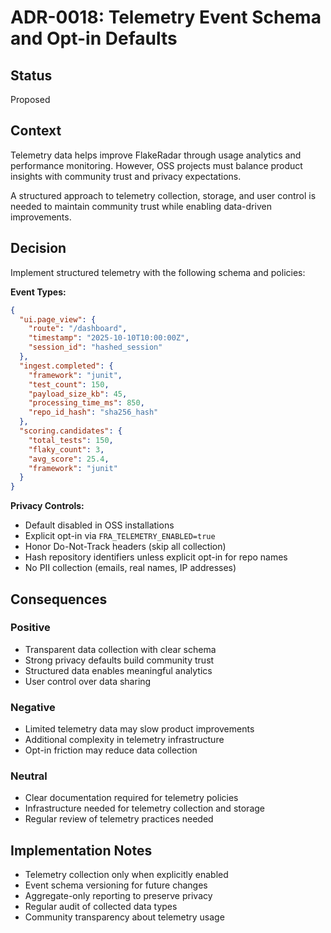 # ADR-0018: Telemetry Event Schema and Opt-in Defaults

## Status
Proposed

## Context
Telemetry data helps improve FlakeRadar through usage analytics and performance monitoring. However, OSS projects must balance product insights with community trust and privacy expectations.

A structured approach to telemetry collection, storage, and user control is needed to maintain community trust while enabling data-driven improvements.

## Decision
Implement structured telemetry with the following schema and policies:

**Event Types:**
```json
{
  "ui.page_view": {
    "route": "/dashboard",
    "timestamp": "2025-10-10T10:00:00Z", 
    "session_id": "hashed_session"
  },
  "ingest.completed": {
    "framework": "junit",
    "test_count": 150,
    "payload_size_kb": 45,
    "processing_time_ms": 850,
    "repo_id_hash": "sha256_hash"
  },
  "scoring.candidates": {
    "total_tests": 150,
    "flaky_count": 3,
    "avg_score": 25.4,
    "framework": "junit"
  }
}
```

**Privacy Controls:**
- Default disabled in OSS installations
- Explicit opt-in via `FRA_TELEMETRY_ENABLED=true`
- Honor Do-Not-Track headers (skip all collection)
- Hash repository identifiers unless explicit opt-in for repo names
- No PII collection (emails, real names, IP addresses)

## Consequences

### Positive
- Transparent data collection with clear schema
- Strong privacy defaults build community trust
- Structured data enables meaningful analytics
- User control over data sharing

### Negative
- Limited telemetry data may slow product improvements
- Additional complexity in telemetry infrastructure
- Opt-in friction may reduce data collection

### Neutral
- Clear documentation required for telemetry policies
- Infrastructure needed for telemetry collection and storage
- Regular review of telemetry practices needed

## Implementation Notes
- Telemetry collection only when explicitly enabled
- Event schema versioning for future changes
- Aggregate-only reporting to preserve privacy
- Regular audit of collected data types
- Community transparency about telemetry usage